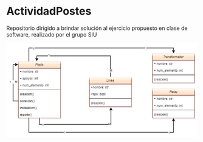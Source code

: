 # ActividadPostes
Repositorio dirigido a brindar solución al ejercicio propuesto en clase de software, realizado por el grupo SIU


![Diagrama de clases de la solución planteada](https://github.com/Yurmel17/ActividadPostes/blob/main/ActividadPostes.jpg)
